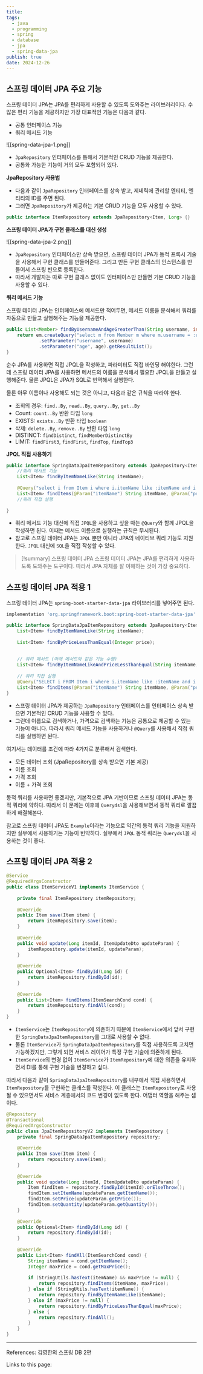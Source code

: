 ```yaml
---
title: 
tags:
  - java
  - programming
  - spring
  - database
  - jpa
  - spring-data-jpa
publish: true
date: 2024-12-26
---
```

## 스프링 데이터 JPA 주요 기능
스프링 데이터 JPA는 JPA를 편리하게 사용할 수 있도록 도와주는 라이브러리이다. 수많은 편리 기능을 제공하지만 가장 대표적인 기능은 다음과 같다.
- 공통 인터페이스 기능
- 쿼리 메서드 기능

![[spring-data-jpa-1.png]]

- `JpaRepository` 인터페이스를 통해서 기본적인 CRUD 기능을 제공한다.
- 공통화 가능한 기능이 거의 모두 포함되어 있다.

**JpaRepository 사용법**

- 다음과 같이 `JpaRepository` 인터페이스를 상속 받고, 제네릭에 관리할 엔티티, 엔티티의 ID를 주면 된다.
- 그러면 `JpaRepository`가 제공하는 기본 CRUD 기능을 모두 사용할 수 있다.

```java
public interface ItemRepository extends JpaRepository<Item, Long> {}
```


**스프링 데이터 JPA가 구현 클래스를 대신 생성**

![[spring-data-jpa-2.png]]

- `JpaRepository` 인터페이스만 상속 받으면, 스프링 데이터 JPA가 동적 프록시 기술을 사용해서 구현 클래스를 만들어준다. 그리고 만든 구현 클래스의 인스턴스를 만들어서 스프링 빈으로 등록한다.
- 따라서 개발자는 따로 구현 클래스 없이도 인터페이스만 만들면 기본 CRUD 기능을 사용할 수 있다.


**쿼리 메서드 기능**

스프링 데이터 JPA는 인터페이스에 메서드만 적어두면, 메서드 이름을 분석해서 쿼리를 자동으로 만들고 실행해주는 기능을 제공한다.

```java title="순수 JPA 리포지토리"
public List<Member> findByUsernameAndAgeGreaterThan(String username, int age) {
	return em.createQuery("select m from Member m where m.username = :username and m.age > :age")
			.setParameter("username", username)
			.setParameter("age", age).getResultList();
}
```

순수 JPA를 사용하면 직접 JPQL을 작성하고, 파라미터도 직접 바인딩 해야한다. 그런데 스프링 데이터 JPA를 사용하면 메서드의 이름을 분석해서 필요한 JPQL을 만들고 실행해준다. 물론 JPQL은 JPA가 SQL로 번역해서 실행한다.

물론 아무 이름이나 사용해도 되는 것은 아니고, 다음과 같은 규칙을 따라야 한다.

- 조회의 경우: `find..By`, `read..By`, `query..By`, `get..By`
- Count: `count..By` 반환 타입 `long`
- EXISTS: `exists..By` 반환 타입 `boolean`
- 삭제: `delete..By`, `remove..By` 반환 타입 `long`
- DISTINCT: `findDistinct`, `findMemberDistinctBy`
- LIMIT: `findFirst3`, `findFirst`, `findTop`, `findTop3`

**JPQL 직접 사용하기**

```java
public interface SpringDataJpaItemRepository extends JpaRepository<Item, Long> {
	//쿼리 메서드 기능
	List<Item> findByItemNameLike(String itemName);
	
	@Query("select i from Item i where i.itemName like :itemName and i.price <= : price")
	List<Item> findItems(@Param("itemName") String itemName, @Param("price") Integer price);
	//쿼리 직접 실행
	
}
```

- 쿼리 메서드 기능 대신에 직접 `JPQL`을 사용하고 싶을 때는 `@Query`와 함께 JPQL을 작성하면 된다. 이때는 메서드 이름으로 실행하는 규칙은 무시된다.
- 참고로 스프링 데이터 JPA는 `JPQL` 뿐만 아니라 JPA의 네이티브 쿼리 기능도 지원한다. `JPQL` 대신에 `SQL`을 직접 작성할 수 있다.

> [!summary] 스프링 데이터 JPA
> 스프링 데이터 JPA는 JPA를 편리하게 사용하도록 도와주는 도구이다. 따라서 JPA 자체를 잘 이해하는 것이 가장 중요하다.

## 스프링 데이터 JPA 적용 1
스프링 데이터 JPA는 `spring-boot-starter-data-jpa` 라이브러리를 넣어주면 된다.

```gradle title="build.gradle"
implementation 'org.springframework.boot:spring-boot-starter-data-jpa'
```


```java
public interface SpringDataJpaItemRepository extends JpaRepository<Item, Long> {  
    List<Item> findByItemNameLike(String itemName);  
  
    List<Item> findByPriceLessThanEqual(Integer price);  
  
  
    // 쿼리 메서드 (아래 메서드와 같은 기능 수행)  
    List<Item> findByItemNameLikeAndPriceLessThanEqual(String itemName, Integer price);  
  
    // 쿼리 직접 실행  
    @Query("SELECT i FROM Item i where i.itemName like :itemName and i.price <= :price")  
    List<Item> findItems(@Param("itemName") String itemName, @Param("price") Integer price);  
}
```
- 스프링 데이터 JPA가 제공하는 `JpaRepository` 인터페이스를 인터페이스 상속 받으면 기본적인 CRUD 기능을 사용할 수 있다.
- 그런데 이름으로 검색하거나, 가격으로 검색하는 기능은 공통으로 제공할 수 있는 기능이 아니다. 따라서 쿼리 메서드 기능을 사용하거나 `@Query`를 사용해서 직접 쿼리를 실행하면 된다.

여기서는 데이터를 조건에 따라 4가지로 분류해서 검색한다.
- 모든 데이터 조회 (JpaRepository를 상속 받으면 기본 제공)
- 이름 조회
- 가격 조회
- 이름 + 가격 조회

동적 쿼리를 사용하면 좋겠지만, 기본적으로 JPA 기반이므로 스프링 데이터 JPA는 동적 쿼리에 약하다. 따라서 이 문제는 이후에 `Querydsl`을 사용해보면서 동적 쿼리로 깔끔하게 해결해본다.

참고로 스프링 데이터 JPA도 `Example`이라는 기능으로 약간의 동적 쿼리 기능을 지원하지만 실무에서 사용하기는 기능이 빈약하다. 실무에서 `JPQL` 동적 쿼리는 `Querydsl`을 사용하는 것이 좋다.

## 스프링 데이터 JPA 적용 2

```java title="ItemServiceV1.java"
@Service
@RequiredArgsConstructor  
public class ItemServiceV1 implements ItemService {  
  
    private final ItemRepository itemRepository;  
  
    @Override  
    public Item save(Item item) {  
        return itemRepository.save(item);  
    }  
  
    @Override  
    public void update(Long itemId, ItemUpdateDto updateParam) {  
        itemRepository.update(itemId, updateParam);  
    }  
  
    @Override  
    public Optional<Item> findById(Long id) {  
        return itemRepository.findById(id);  
    }  
  
    @Override  
    public List<Item> findItems(ItemSearchCond cond) {  
        return itemRepository.findAll(cond);  
    }  
}
```
- `ItemService`는 `ItemRepository`에 의존하기 때문에 `ItemService`에서 앞서 구현한 `SpringDataJpaItemRepository`를 그대로 사용할 수 없다.
- 물론 `ItemService`가 `SpringDataJpaItemRepository`를 직접 사용하도록 고치면 가능하겠지만, 그렇게 되면 서비스 레이어가 특정 구현 기술에 의존하게 된다.
- `ItemService`의 변경 없이 `ItemService`가 `ItemRepository`에 대한 의존을 유지하면서 DI를 통해 구현 기술을 변경하고 싶다.

따라서 다음과 같이 `SpringDataJpaItemRepository`를 내부에서 직접 사용하면서 `ItemRepository`를 구현하는 클래스를 작성한다. 이 클래스는 `ItemRepository`로 사용될 수 있으면서도 서비스 계층에서의 코드 변경이 없도록 한다. 어댑터 역할을 해주는 셈이다.

```java
@Repository  
@Transactional  
@RequiredArgsConstructor  
public class JpaItemRepositoryV2 implements ItemRepository {  
    private final SpringDataJpaItemRepository repository;  
  
    @Override  
    public Item save(Item item) {  
        return repository.save(item);  
    }  
  
    @Override  
    public void update(Long itemId, ItemUpdateDto updateParam) {  
        Item findItem = repository.findById(itemId).orElseThrow();  
        findItem.setItemName(updateParam.getItemName());  
        findItem.setPrice(updateParam.getPrice());  
        findItem.setQuantity(updateParam.getQuantity());  
    }  
  
    @Override  
    public Optional<Item> findById(Long id) {  
        return repository.findById(id);  
    }  
  
    @Override  
    public List<Item> findAll(ItemSearchCond cond) {  
        String itemName = cond.getItemName();  
        Integer maxPrice = cond.getMaxPrice();  
  
        if (StringUtils.hasText(itemName) && maxPrice != null) {  
            return repository.findItems(itemName, maxPrice);  
        } else if (StringUtils.hasText(itemName)) {  
            return repository.findByItemNameLike(itemName);  
        } else if (maxPrice != null) {  
            return repository.findByPriceLessThanEqual(maxPrice);  
        } else {  
            return repository.findAll();  
        }  
    }  
}
```

---
References: 김영한의 스프링 DB 2편

Links to this page: 